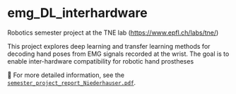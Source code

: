 # emg_DL_interhardware

Robotics semester project at the TNE lab (https://www.epfl.ch/labs/tne/)

This project explores deep learning and transfer learning methods for decoding hand poses from EMG signals recorded at the wrist. The goal is to enable inter-hardware compatibility for robotic hand prostheses

📄 For more detailed information, see the [`semester_project_report_Niederhauser.pdf`](./semester_project_report_Niederhauser.pdf).
